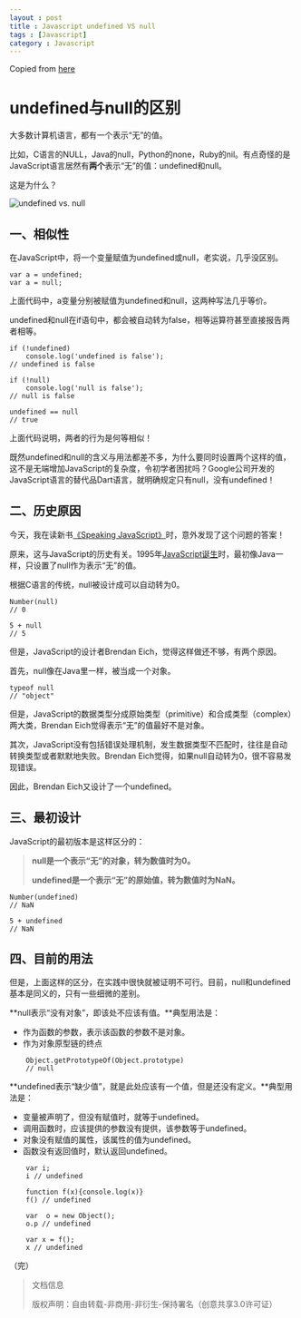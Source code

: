 ```yaml
---
layout : post
title : Javascript undefined VS null
tags : [Javascript]
category : Javascript
---
```



Copied from [here](http://www.ruanyifeng.com/blog/2014/03/undefined-vs-null.html)

# undefined与null的区别

大多数计算机语言，都有一个表示“无”的值。

比如，C语言的NULL，Java的null，Python的none，Ruby的nil。有点奇怪的是JavaScript语言居然有**两个**表示“无”的值：undefined和null。

这是为什么？

![undefined vs. null](http://image.beekka.com/blog/2014/bg2014032801.png)

## 一、相似性

在JavaScript中，将一个变量赋值为undefined或null，老实说，几乎没区别。

    var a = undefined;
    var a = null;

上面代码中，a变量分别被赋值为undefined和null，这两种写法几乎等价。

undefined和null在if语句中，都会被自动转为false，相等运算符甚至直接报告两者相等。

    if (!undefined) 
        console.log('undefined is false');
    // undefined is false
    
    if (!null) 
        console.log('null is false');
    // null is false
    
    undefined == null
    // true


上面代码说明，两者的行为是何等相似！

既然undefined和null的含义与用法都差不多，为什么要同时设置两个这样的值，这不是无端增加JavaScript的复杂度，令初学者困扰吗？Google公司开发的JavaScript语言的替代品Dart语言，就明确规定只有null，没有undefined！

## 二、历史原因

今天，我在读新书[《Speaking JavaScript》](http://speakingjs.com/)时，意外发现了这个问题的答案！

原来，这与JavaScript的历史有关。1995年[JavaScript诞生](http://www.ruanyifeng.com/blog/2011/06/birth_of_javascript.html)时，最初像Java一样，只设置了null作为表示“无”的值。

根据C语言的传统，null被设计成可以自动转为0。

    Number(null)
    // 0
    
    5 + null
    // 5


但是，JavaScript的设计者Brendan Eich，觉得这样做还不够，有两个原因。

首先，null像在Java里一样，被当成一个对象。

    typeof null
    // "object"


但是，JavaScript的数据类型分成原始类型（primitive）和合成类型（complex）两大类，Brendan Eich觉得表示“无”的值最好不是对象。

其次，JavaScript没有包括错误处理机制，发生数据类型不匹配时，往往是自动转换类型或者默默地失败。Brendan Eich觉得，如果null自动转为0，很不容易发现错误。

因此，Brendan Eich又设计了一个undefined。

## 三、最初设计

JavaScript的最初版本是这样区分的：

> **null是一个表示“无”的对象，转为数值时为0。**
> 
> **undefined是一个表示“无”的原始值，转为数值时为NaN。**


    Number(undefined)
    // NaN
    
    5 + undefined
    // NaN


## 四、目前的用法

但是，上面这样的区分，在实践中很快就被证明不可行。目前，null和undefined基本是同义的，只有一些细微的差别。

**null表示“没有对象”，即该处不应该有值。**典型用法是：

- 作为函数的参数，表示该函数的参数不是对象。
- 作为对象原型链的终点

```
    Object.getPrototypeOf(Object.prototype)
    // null
```

**undefined表示“缺少值”，就是此处应该有一个值，但是还没有定义。**典型用法是：

- 变量被声明了，但没有赋值时，就等于undefined。
- 调用函数时，应该提供的参数没有提供，该参数等于undefined。
- 对象没有赋值的属性，该属性的值为undefined。
- 函数没有返回值时，默认返回undefined。

```
    var i;
    i // undefined

    function f(x){console.log(x)}
    f() // undefined

    var  o = new Object();
    o.p // undefined

    var x = f();
    x // undefined
```

（完）

>文档信息
> 
> 版权声明：自由转载-非商用-非衍生-保持署名（创意共享3.0许可证）
